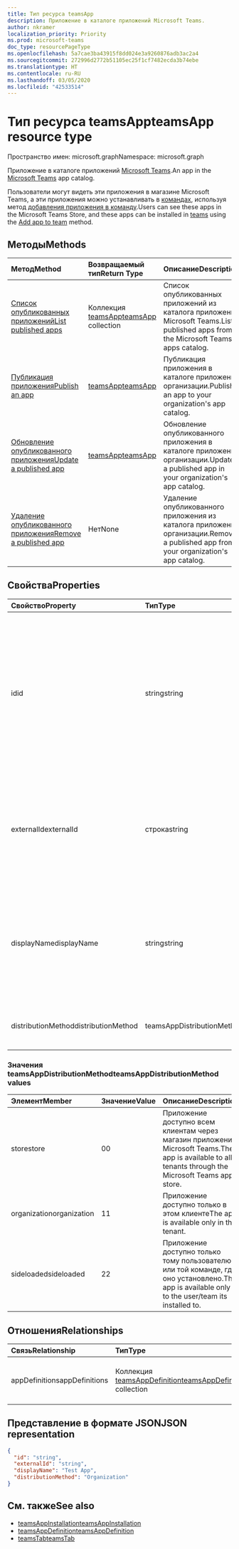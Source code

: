 ```yaml
---
title: Тип ресурса teamsApp
description: Приложение в каталоге приложений Microsoft Teams.
author: nkramer
localization_priority: Priority
ms.prod: microsoft-teams
doc_type: resourcePageType
ms.openlocfilehash: 5a7cae3ba43915f8dd024e3a9260876adb3ac2a4
ms.sourcegitcommit: 272996d2772b51105ec25f1cf7482ecda3b74ebe
ms.translationtype: HT
ms.contentlocale: ru-RU
ms.lasthandoff: 03/05/2020
ms.locfileid: "42533514"
---
```

# <a name="teamsapp-resource-type"></a><span data-ttu-id="8377f-103">Тип ресурса teamsApp</span><span class="sxs-lookup"><span data-stu-id="8377f-103">teamsApp resource type</span></span>

<span data-ttu-id="8377f-104">Пространство имен: microsoft.graph</span><span class="sxs-lookup"><span data-stu-id="8377f-104">Namespace: microsoft.graph</span></span>



<span data-ttu-id="8377f-105">Приложение в каталоге приложений [Microsoft Teams](teams-api-overview.md).</span><span class="sxs-lookup"><span data-stu-id="8377f-105">An app in the [Microsoft Teams](teams-api-overview.md) app catalog.</span></span>

<span data-ttu-id="8377f-106">Пользователи могут видеть эти приложения в магазине Microsoft Teams, а эти приложения можно устанавливать в [командах](team.md), используя метод [добавления приложения в команду](../api/teamsappinstallation-add.md).</span><span class="sxs-lookup"><span data-stu-id="8377f-106">Users can see these apps in the Microsoft Teams Store, and these apps can be installed in [teams](team.md) using the [Add app to team](../api/teamsappinstallation-add.md) method.</span></span>

## <a name="methods"></a><span data-ttu-id="8377f-107">Методы</span><span class="sxs-lookup"><span data-stu-id="8377f-107">Methods</span></span>

| <span data-ttu-id="8377f-108">Метод</span><span class="sxs-lookup"><span data-stu-id="8377f-108">Method</span></span>       | <span data-ttu-id="8377f-109">Возвращаемый тип</span><span class="sxs-lookup"><span data-stu-id="8377f-109">Return Type</span></span>  |<span data-ttu-id="8377f-110">Описание</span><span class="sxs-lookup"><span data-stu-id="8377f-110">Description</span></span>|
|:---------------|:--------|:----------|
|[<span data-ttu-id="8377f-111">Список опубликованных приложений</span><span class="sxs-lookup"><span data-stu-id="8377f-111">List published apps</span></span>](../api/teamsapp-list.md) | <span data-ttu-id="8377f-112">Коллекция [teamsApp](teamsapp.md)</span><span class="sxs-lookup"><span data-stu-id="8377f-112">[teamsApp](teamsapp.md) collection</span></span> | <span data-ttu-id="8377f-113">Список опубликованных приложений из каталога приложений Microsoft Teams.</span><span class="sxs-lookup"><span data-stu-id="8377f-113">List published apps from the Microsoft Teams apps catalog.</span></span>|
|[<span data-ttu-id="8377f-114">Публикация приложения</span><span class="sxs-lookup"><span data-stu-id="8377f-114">Publish an app</span></span>](../api/teamsapp-publish.md) | [<span data-ttu-id="8377f-115">teamsApp</span><span class="sxs-lookup"><span data-stu-id="8377f-115">teamsApp</span></span>](teamsapp.md) | <span data-ttu-id="8377f-116">Публикация приложения в каталоге приложений организации.</span><span class="sxs-lookup"><span data-stu-id="8377f-116">Publish an app to your organization's app catalog.</span></span>|
|[<span data-ttu-id="8377f-117">Обновление опубликованного приложения</span><span class="sxs-lookup"><span data-stu-id="8377f-117">Update a published app</span></span>](../api/teamsapp-update.md) | [<span data-ttu-id="8377f-118">teamsApp</span><span class="sxs-lookup"><span data-stu-id="8377f-118">teamsApp</span></span>](teamsapp.md) | <span data-ttu-id="8377f-119">Обновление опубликованного приложения в каталоге приложений организации.</span><span class="sxs-lookup"><span data-stu-id="8377f-119">Update a published app in your organization's app catalog.</span></span>|
|[<span data-ttu-id="8377f-120">Удаление опубликованного приложения</span><span class="sxs-lookup"><span data-stu-id="8377f-120">Remove a published app</span></span>](../api/teamsapp-delete.md) | <span data-ttu-id="8377f-121">Нет</span><span class="sxs-lookup"><span data-stu-id="8377f-121">None</span></span> | <span data-ttu-id="8377f-122">Удаление опубликованного приложения из каталога приложений организации.</span><span class="sxs-lookup"><span data-stu-id="8377f-122">Remove a published app from your organization's app catalog.</span></span>|

## <a name="properties"></a><span data-ttu-id="8377f-123">Свойства</span><span class="sxs-lookup"><span data-stu-id="8377f-123">Properties</span></span>

| <span data-ttu-id="8377f-124">Свойство</span><span class="sxs-lookup"><span data-stu-id="8377f-124">Property</span></span>            | <span data-ttu-id="8377f-125">Тип</span><span class="sxs-lookup"><span data-stu-id="8377f-125">Type</span></span>     | <span data-ttu-id="8377f-126">Описание</span><span class="sxs-lookup"><span data-stu-id="8377f-126">Description</span></span> |
|:------------------- |:-------- |:----------- |
| <span data-ttu-id="8377f-127">id</span><span class="sxs-lookup"><span data-stu-id="8377f-127">id</span></span>                  | <span data-ttu-id="8377f-128">string</span><span class="sxs-lookup"><span data-stu-id="8377f-128">string</span></span>   | <span data-ttu-id="8377f-129">Сгенерированный идентификатор приложения из каталога приложений (отличающийся от предоставленного разработчиком идентификатора в [ZIP-пакете приложения Microsoft Teams](/microsoftteams/platform/concepts/apps/apps-package).</span><span class="sxs-lookup"><span data-stu-id="8377f-129">The catalog app's generated app ID (different from the developer-provided ID in the [Microsoft Teams zip app package](/microsoftteams/platform/concepts/apps/apps-package).</span></span> |
| <span data-ttu-id="8377f-130">externalId</span><span class="sxs-lookup"><span data-stu-id="8377f-130">externalId</span></span>          | <span data-ttu-id="8377f-131">строка</span><span class="sxs-lookup"><span data-stu-id="8377f-131">string</span></span>   | <span data-ttu-id="8377f-132">Идентификатор каталога, предоставленный разработчиком приложения в [ZIP-пакете приложения Microsoft Teams](/microsoftteams/platform/concepts/apps/apps-package).</span><span class="sxs-lookup"><span data-stu-id="8377f-132">The ID of the catalog provided by the app developer in the [Microsoft Teams zip app package](/microsoftteams/platform/concepts/apps/apps-package).</span></span> |
| <span data-ttu-id="8377f-133">displayName</span><span class="sxs-lookup"><span data-stu-id="8377f-133">displayName</span></span>                | <span data-ttu-id="8377f-134">string</span><span class="sxs-lookup"><span data-stu-id="8377f-134">string</span></span>   | <span data-ttu-id="8377f-135">Название приложения каталога, предоставленное разработчиком приложения в [ZIP-пакете приложения Microsoft Teams](/microsoftteams/platform/concepts/apps/apps-package).</span><span class="sxs-lookup"><span data-stu-id="8377f-135">The name of the catalog app provided by the app developer in the [Microsoft Teams zip app package](/microsoftteams/platform/concepts/apps/apps-package).</span></span> |
| <span data-ttu-id="8377f-136">distributionMethod</span><span class="sxs-lookup"><span data-stu-id="8377f-136">distributionMethod</span></span>  | <span data-ttu-id="8377f-137">teamsAppDistributionMethod</span><span class="sxs-lookup"><span data-stu-id="8377f-137">teamsAppDistributionMethod</span></span>     | <span data-ttu-id="8377f-138">Метод распространения приложения.</span><span class="sxs-lookup"><span data-stu-id="8377f-138">The method of distribution for the app.</span></span> |

### <a name="teamsappdistributionmethod-values"></a><span data-ttu-id="8377f-139">Значения teamsAppDistributionMethod</span><span class="sxs-lookup"><span data-stu-id="8377f-139">teamsAppDistributionMethod values</span></span>

|<span data-ttu-id="8377f-140">Элемент</span><span class="sxs-lookup"><span data-stu-id="8377f-140">Member</span></span>|<span data-ttu-id="8377f-141">Значение</span><span class="sxs-lookup"><span data-stu-id="8377f-141">Value</span></span>|<span data-ttu-id="8377f-142">Описание</span><span class="sxs-lookup"><span data-stu-id="8377f-142">Description</span></span>|
|:---|:---|:---|
|<span data-ttu-id="8377f-143">store</span><span class="sxs-lookup"><span data-stu-id="8377f-143">store</span></span>|<span data-ttu-id="8377f-144">0</span><span class="sxs-lookup"><span data-stu-id="8377f-144">0</span></span>| <span data-ttu-id="8377f-145">Приложение доступно всем клиентам через магазин приложений Microsoft Teams.</span><span class="sxs-lookup"><span data-stu-id="8377f-145">The app is available to all tenants through the Microsoft Teams app store.</span></span>|
|<span data-ttu-id="8377f-146">organization</span><span class="sxs-lookup"><span data-stu-id="8377f-146">organization</span></span>|<span data-ttu-id="8377f-147">1</span><span class="sxs-lookup"><span data-stu-id="8377f-147">1</span></span>|<span data-ttu-id="8377f-148">Приложение доступно только в этом клиенте</span><span class="sxs-lookup"><span data-stu-id="8377f-148">The app is available only in this tenant.</span></span>|
|<span data-ttu-id="8377f-149">sideloaded</span><span class="sxs-lookup"><span data-stu-id="8377f-149">sideloaded</span></span>|<span data-ttu-id="8377f-150">2</span><span class="sxs-lookup"><span data-stu-id="8377f-150">2</span></span>|<span data-ttu-id="8377f-151">Приложение доступно только тому пользователю или той команде, где оно установлено.</span><span class="sxs-lookup"><span data-stu-id="8377f-151">The app is available only to the user/team its installed to.</span></span>|

## <a name="relationships"></a><span data-ttu-id="8377f-152">Отношения</span><span class="sxs-lookup"><span data-stu-id="8377f-152">Relationships</span></span>

| <span data-ttu-id="8377f-153">Связь</span><span class="sxs-lookup"><span data-stu-id="8377f-153">Relationship</span></span> | <span data-ttu-id="8377f-154">Тип</span><span class="sxs-lookup"><span data-stu-id="8377f-154">Type</span></span>   | <span data-ttu-id="8377f-155">Описание</span><span class="sxs-lookup"><span data-stu-id="8377f-155">Description</span></span> |
|:---------------|:--------|:----------|
|<span data-ttu-id="8377f-156">appDefinitions</span><span class="sxs-lookup"><span data-stu-id="8377f-156">appDefinitions</span></span>|<span data-ttu-id="8377f-157">Коллекция [teamsAppDefinition](teamsappdefinition.md)</span><span class="sxs-lookup"><span data-stu-id="8377f-157">[teamsAppDefinition](teamsappdefinition.md) collection</span></span>| <span data-ttu-id="8377f-158">Сведения о каждой версии приложения.</span><span class="sxs-lookup"><span data-stu-id="8377f-158">The details for each version of the app.</span></span> |

## <a name="json-representation"></a><span data-ttu-id="8377f-159">Представление в формате JSON</span><span class="sxs-lookup"><span data-stu-id="8377f-159">JSON representation</span></span>

<!-- {
  "blockType": "resource",
  "@odata.type": "microsoft.graph.teamsApp",
  "baseType": "microsoft.graph.entity"
}-->

```json
{
  "id": "string",
  "externalId": "string",
  "displayName": "Test App",
  "distributionMethod": "Organization"
}
```

## <a name="see-also"></a><span data-ttu-id="8377f-160">См. также</span><span class="sxs-lookup"><span data-stu-id="8377f-160">See also</span></span>

- [<span data-ttu-id="8377f-161">teamsAppInstallation</span><span class="sxs-lookup"><span data-stu-id="8377f-161">teamsAppInstallation</span></span>](teamsappinstallation.md)
- [<span data-ttu-id="8377f-162">teamsAppDefinition</span><span class="sxs-lookup"><span data-stu-id="8377f-162">teamsAppDefinition</span></span>](teamsappdefinition.md)
- [<span data-ttu-id="8377f-163">teamsTab</span><span class="sxs-lookup"><span data-stu-id="8377f-163">teamsTab</span></span>](../resources/teamstab.md)

<!-- uuid: 8fcb5dbc-d5aa-4681-8e31-b001d5168d79
2015-10-25 14:57:30 UTC -->
<!-- {
  "type": "#page.annotation",
  "description": "teamsApp resource",
  "keywords": "",
  "section": "documentation",
  "tocPath": ""
}-->

